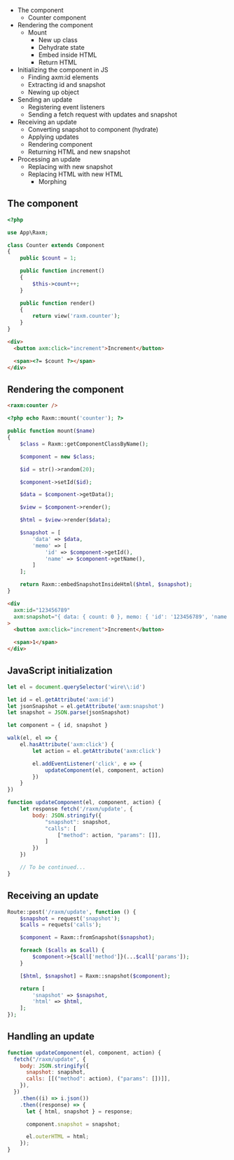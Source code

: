 - The component
  - Counter component
- Rendering the component
  - Mount
    - New up class
    - Dehydrate state
    - Embed inside HTML
    - Return HTML
- Initializing the component in JS
  - Finding axm:id elements
  - Extracting id and snapshot
  - Newing up object
- Sending an update
  - Registering event listeners
  - Sending a fetch request with updates and snapshot
- Receiving an update
  - Converting snapshot to component (hydrate)
  - Applying updates
  - Rendering component
  - Returning HTML and new snapshot
- Processing an update
  - Replacing with new snapshot
  - Replacing HTML with new HTML
    - Morphing

## The component

```php
<?php

use App\Raxm;

class Counter extends Component
{
    public $count = 1;

    public function increment()
    {
        $this->count++;
    }

    public function render()
    {
        return view('raxm.counter');
    }
}
```

```html
<div>
  <button axm:click="increment">Increment</button>

  <span><?= $count ?></span>
</div>
```

## Rendering the component

```html
<raxm:counter />
```

```php
<?php echo Raxm::mount('counter'); ?>
```

```php
public function mount($name)
{
    $class = Raxm::getComponentClassByName();

    $component = new $class;

    $id = str()->random(20);

    $component->setId($id);

    $data = $component->getData();

    $view = $component->render();

    $html = $view->render($data);

    $snapshot = [
        'data' => $data,
        'memo' => [
            'id' => $component->getId(),
            'name' => $component->getName(),
        ]
    ];

    return Raxm::embedSnapshotInsideHtml($html, $snapshot);
}
```

```html
<div
  axm:id="123456789"
  axm:snapshot="{ data: { count: 0 }, memo: { 'id': '123456789', 'name': 'counter' }"
>
  <button axm:click="increment">Increment</button>

  <span>1</span>
</div>
```

## JavaScript initialization

```js
let el = document.querySelector('wire\\:id')

let id = el.getAttribute('axm:id')
let jsonSnapshot = el.getAttribute('axm:snapshot')
let snapshot = JSON.parse(jsonSnapshot)

let component = { id, snapshot }

walk(el, el => {
    el.hasAttribute('axm:click') {
        let action = el.getAttribute('axm:click')

        el.addEventListener('click', e => {
            updateComponent(el, component, action)
        })
    }
})

function updateComponent(el, component, action) {
    let response fetch('/raxm/update', {
        body: JSON.stringify({
            "snapshot": snapshot,
            "calls": [
                ["method": action, "params": []],
            ]
        })
    })

    // To be continued...
}
```

## Receiving an update

```php
Route::post('/raxm/update', function () {
    $snapshot = request('snapshot');
    $calls = requets('calls');

    $component = Raxm::fromSnapshot($snapshot);

    foreach ($calls as $call) {
        $component->{$call['method']}(...$call['params']);
    }

    [$html, $snapshot] = Raxm::snapshot($component);

    return [
        'snapshot' => $snapshot,
        'html' => $html,
    ];
});
```

## Handling an update

```js
function updateComponent(el, component, action) {
  fetch("/raxm/update", {
    body: JSON.stringify({
      snapshot: snapshot,
      calls: [[("method": action), ("params": [])]],
    }),
  })
    .then((i) => i.json())
    .then((response) => {
      let { html, snapshot } = response;

      component.snapshot = snapshot;

      el.outerHTML = html;
    });
}
```

